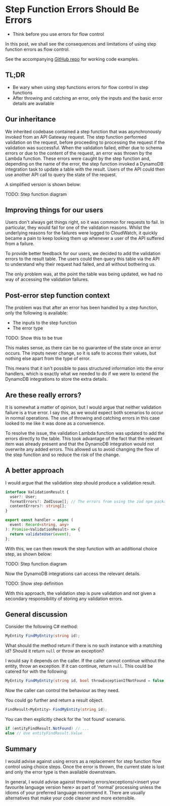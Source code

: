 # Step Function Errors Should Be Errors

- Think before you use errors for flow control

In this post, we shall see the consequences and limitations of using step function errors as flow control.

See the accompanying [GitHub repo](https://github.com/andybalham/blog-errors-should-be-errors) for working code examples.

## TL;DR

- Be wary when using step functions errors for flow control in step functions
- After throwing and catching an error, only the inputs and the basic error details are available

## Our inheritance

We inherited codebase contained a step function that was asynchronously invoked from an API Gateway request. The step function performed validation on the request, before proceeding to processing the request if the validation was successful. When the validation failed, either due to schema errors or due to the content of the request, an error was thrown by the Lambda function. These errors were caught by the step function and, depending on the name of the error, the step function invoked a DynamoDB integration task to update a table with the result. Users of the API could then use another API call to query the state of the request.

A simplified version is shown below:

TODO: Step function diagram

## Improving things for our users

Users don't always get things right, so it was common for requests to fail. In particular, they would fail for one of the validation reasons. Whilst the underlying reasons for the failures were logged to CloudWatch, it quickly became a pain to keep looking them up whenever a user of the API suffered from a failure.

To provide better feedback for our users, we decided to add the validation errors to the result table. The users could then query this table via the API to understand why their request had failed, and all without bothering us.

The only problem was, at the point the table was being updated, we had no way of accessing the validation failures.

## Post-error step function context

The problem was that after an error has been handled by a step function, only the following is available:

- The inputs to the step function
- The error type

TODO: Show this to be true

This makes sense, as there can be no guarantee of the state once an error occurs. The inputs never change, so it is safe to access their values, but nothing else apart from the type of error.

This means that it isn't possible to pass structured information into the error handlers, which is exactly what we needed to do if we were to extend the DynamoDB integrations to store the extra details.

## Are these really errors?

It is somewhat a matter of opinion, but I would argue that neither validation failure is a true error. I say this, as we would expect both scenarios to occur in normal operations. The use of throwing and catching errors in this case looked to me like it was done as a convenience.

To resolve the issue, the validation Lambda function was updated to add the errors directly to the table. This took advantage of the fact that the relevant item was already present and that the DynamoDB integration would not overwrite any added errors. This allowed us to avoid changing the flow of the step function and so reduce the risk of the change.

## A better approach

I would argue that the validation step should produce a validation result.

```TypeScript
interface ValidationResult {  
  user?: User;
  formatErrors?: ZodIssue[]; // The errors from using the zod npm package
  contentErrors?: string[];
}

export const handler = async (
  event: Record<string, any>
): Promise<ValidationResult> => {
  return validateUser(event);
};

```

With this, we can then rework the step function with an additional choice step, as shown below:

TODO: Step function diagram

Now the DynamoDB integrations can access the relevant details.

TODO: Show step definition

With this approach, the validation step is pure validation and not given a secondary responsibility of storing any validation errors.

## General discussion

Consider the following C# method:

```c#
MyEntity FindMyEntity(string id);
```

What should the method return if there is no such instance with a matching id? Should it return `null` or throw an exception?

I would say it depends on the caller. If the caller cannot continue without the entity, throw an exception. If it can continue, return `null`. This could be catered for with the following:

```c#
MyEntity FindMyEntity(string id, bool throwExceptionIfNotFound = false);
```

Now the caller can control the behaviour as they need.

You could go further and return a result object.

```c#
FindResult<MyEntity> FindMyEntity(string id);
```

You can then explicitly check for the 'not found' scenario.

```c#
if (entityFindResult.NotFound) // ...
else // Use entityFindResult.Value
```

## Summary

I would advise against using errors as a replacement for step function flow control using choice steps. Once the error is thrown, the current state is lost and only the error type is then available downstream.

In general, I would advise against throwing errors/exceptions/&lt;insert your favourite language version here&gt; as part of 'normal' processing unless the idioms of your preferred language recommend it. There are usually alternatives that make your code cleaner and more extensible.
